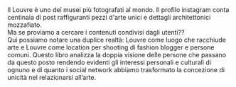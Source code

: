 
<br>
<br>
<br>
<br>
<br>
<br>
<br>
<br>
<br>
<br>
<br>
<br>
<br>
<br>
<br>

<p> Il Louvre è uno dei musei più fotografati al mondo.
Il profilo instagram conta centinaia di post raffiguranti pezzi d'arte unici e dettagli architettonici mozzafiato.<br>
Ma se proviamo a cercare i contenuti condivisi dagli utenti??<br>
Qui possiamo notare una duplice realtà: Louvre come luogo che racchiude arte e Louvre come location per shooting di fashion blogger e persone comuni.
Questo libro analizza la doppia visione delle persone che passano da questo posto rendendo evidenti gli interessi personali e culturali di ognuno e di quanto i social network abbiamo trasformato la concezione di unicità nel relazionarsi all’arte. </p>
